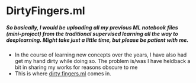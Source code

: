 # DirtyFingers.ml

##### So basically, I would be uploading all my previous ML notebook files (mini-project) from the traditional supervised learning all the way to deeplearning. Might take just a little time, but please be patient with me.

- In the course of learning new concepts over the years, I have also had get my hand dirty while doing so. The problem is/was I have heldback a bit in sharing my works for reasons obscure to me 
- This is where [dirty fingers.ml](https://github.com/Mubarraqqq/DirtyFingers.ml) comes in. 
